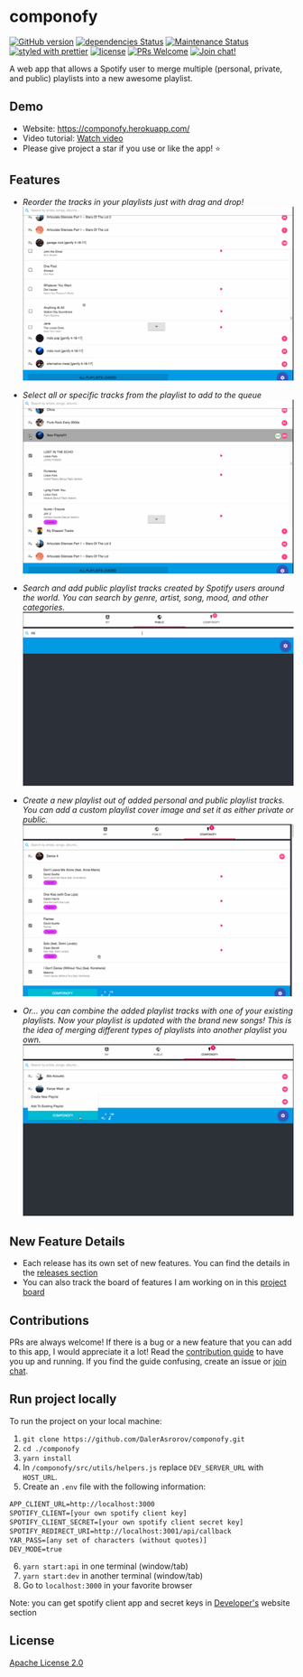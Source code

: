 # componofy

[![GitHub version](https://badge.fury.io/gh/dalerasrorov%2Fcomponofy.svg)](https://badge.fury.io/gh/dalerasrorov%2Fcomponofy)
[![dependencies Status](https://david-dm.org/dalerasrorov/componofy/status.svg)](https://david-dm.org/dalerasrorov/componofy)
[![Maintenance Status](https://img.shields.io/badge/status-maintained-brightgreen.svg)](https://github.com/dalerasrorov/componofy/pulse)
[![styled with prettier](https://img.shields.io/badge/styled_with-prettier-ff69b4.svg)](https://github.com/prettier/prettier)
[![license](https://img.shields.io/github/license/dalerasrorov/componofy.svg)](LICENSE)
[![PRs Welcome](https://img.shields.io/badge/PRs-welcome-brightgreen.svg)](http://makeapullrequest.com)
[![Join chat!](https://img.shields.io/badge/%E2%8A%AA%20GITTER%20-JOIN%20CHAT%20%E2%86%92-brightgreen.svg?style=flat)](https://gitter.im/daler-asrorov/componofy)

A web app that allows a Spotify user to merge multiple (personal, private, and public) playlists into a new awesome playlist.

## Demo

- Website: https://componofy.herokuapp.com/
- Video tutorial: [Watch video](https://www.youtube.com/watch?v=lQnvfRADJMQ)
- Please give project a star if you use or like the app! :star:

## Features

* _Reorder the tracks in your playlists just with drag and drop!_
  ![As easy as drag and drop!](./docs/gifs/reorder_my_playlist_tracks_snippet.gif 'Reorder your playlist tracks!')

* _Select all or specific tracks from the playlist to add to the queue_
  ![Click on add playlist to add all tracks from that playlist!](./docs/gifs/add_all_playlist_tracks_to_queue_snippet.gif 'Add playlist tracks.')

* _Search and add public playlist tracks created by Spotify users around the world. You can search by genre, artist, song, mood, and other categories._
  ![Add all or selected public playlist tracks!](./docs/gifs/search_and_add_public_playlist_tracks.gif 'Search and add public playlist tracks.')

* _Create a new playlist out of added personal and public playlist tracks. You can add a custom playlist cover image and set it as either private or public._
  ![Add all or selected public playlist tracks!](./docs/gifs/create_new_playlist_out_of_playlist_tracks.gif 'Create new playlist.')

* _Or... you can combine the added playlist tracks with one of your existing playlists. Now your playlist is updated with the brand new songs! This is the idea of merging different types of playlists into another playlist you own._
  ![Merge queud playlist tracks with existing playlist!](./docs/gifs/merge_new_playlist_out_of_playlist_tracks.gif 'Merge playlist tracks with existing playlist.')

## New Feature Details

* Each release has its own set of new features. You can find the details in
  the [releases section](https://github.com/DalerAsrorov/componofy/releases)
* You can also track the board of features I am working on in this [project board](https://github.com/DalerAsrorov/componofy/projects/7)

## Contributions

PRs are always welcome! If there is a bug or a new feature that you can add to this app,
I would appreciate it a lot! Read the [contribution guide](CONTRIBUTING.md) to have you up and running. If you
find the guide confusing, create an issue or [join chat](https://gitter.im/daler-asrorov/componofy).

## Run project locally

To run the project on your local machine:

1.  `git clone https://github.com/DalerAsrorov/componofy.git`
2.  `cd ./componofy`
3.  `yarn install`
4.  In `/componofy/src/utils/helpers.js` replace `DEV_SERVER_URL` with `HOST_URL`.
5.  Create an `.env` file with the following information:

```
APP_CLIENT_URL=http://localhost:3000
SPOTIFY_CLIENT=[your own spotify client key]
SPOTIFY_CLIENT_SECRET=[your own spotify client secret key]
SPOTIFY_REDIRECT_URI=http://localhost:3001/api/callback
YAR_PASS=[any set of characters (without quotes)]
DEV_MODE=true
```

6.  `yarn start:api` in one terminal (window/tab)
1.  `yarn start:dev` in another terminal (window/tab)
1.  Go to `localhost:3000` in your favorite browser

Note: you can get spotify client app and secret keys in [Developer's](https://developer.spotify.com/) website section

## License

[Apache License 2.0](LICENSE)
